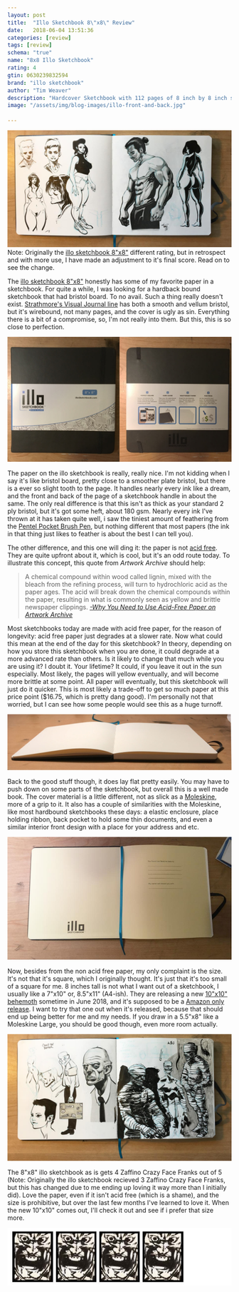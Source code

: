 ```yaml
---
layout: post
title:  "Illo Sketchbook 8\"x8\" Review"
date:   2018-06-04 13:51:36
categories: [review]
tags: [review]
schema: "true"
name: "8x8 Illo Sketchbook"
rating: 4
gtin: 0630239832594
brand: "illo sketchbook"
author: "Tim Weaver"
description: "Hardcover Sketchbook with 112 pages of 8 inch by 8 inch smooth plate surface paper "
image: "/assets/img/blog-images/illo-front-and-back.jpg"

---
```


![illo sketchbook sketches 1](/assets/img/blog-images/illo-sketchbook-sketches1.jpg)
Note: Originally the  [illo sketchbook 8"x8"](https://www.illosketchbook.com/shop/illo-sketchbook) different rating, but in retrospect and with more use, I have made an adjustment to it's final score.  Read on to see the change.

The [illo sketchbook 8"x8"](https://www.illosketchbook.com/shop/illo-sketchbook)  honestly has some of my favorite paper in a sketchbook.  For quite a while, I was looking for a hardback bound sketchbook that had bristol board.  To no avail.  Such a thing really doesn't exist. [Strathmore's Visual Journal line](https://www.amazon.com/Strathmore-460-39-Visual-Bristol-Journal/dp/B008UGFCDQ) has both a smooth and vellum bristol, but it's wirebound, not many pages, and the cover is ugly as sin.  Everything there is a bit of a compromise, so, I'm not really into them.  But this, this is so close to perfection.

<!--more-->

![illo sketchbook Front and Back](/assets/img/blog-images/illo-front-and-back.jpg)

The paper on the illo sketchbook is really, really nice.  I'm not kidding when I say it's like bristol board, pretty close to a smoother plate bristol, but there is a ever so slight tooth to the page.  It handles nearly every ink like a dream, and the front and back of the page of a sketchbook handle in about the same.  The only real difference is that this isn't as thick as your standard 2 ply bristol, but it's got some heft, about 180 gsm.  Nearly every ink I've thrown at it has taken quite well, i saw the tiniest amount of feathering from the [Pentel Pocket Brush Pen](https://timoweaver.com/blog/pentel-pocket-brush-pen-review), but nothing different that most papers (the ink in that thing just likes to feather is about the best I can tell you).

The other difference, and this one will ding it:  the paper is not [acid free](https://en.wikipedia.org/wiki/Acid-free_paper).  They are quite upfront about it, which is cool, but it's an odd route today.  To illustrate this concept, this quote from *Artwork Archive* should help:
> A chemical compound within wood called lignin, mixed with the bleach from the refining process, will turn to hydrochloric acid as the paper ages. The acid will break down the chemical compounds within the paper, resulting in what is commonly seen as yellow and brittle newspaper clippings.
*[-Why You Need to Use Acid-Free Paper on Artwork Archive](https://www.artworkarchive.com/blog/art-collector-chatter-why-you-need-to-use-acid-free-paper)*

Most sketchbooks today are made with acid free paper, for the reason of longevity: acid free paper just degrades at a slower rate. Now what could this mean at the end of the day for this sketchbook?  In theory, depending on how you store this sketchbook when you are done, it could degrade at a more advanced rate than others.  Is it likely to change that much while you are using it?  I doubt it.  Your lifetime?  It could, if you leave it out in the sun especially.  Most likely, the pages will yellow eventually, and will become more brittle at some point.  All paper will eventually, but this sketchbook will just do it quicker. This is most likely a trade-off to get so much paper at this price point ($16.75, which is pretty dang good).  I'm personally not that worried, but I can see how some people would see this as a huge turnoff.

![illo sketchbook side view lay flat](/assets/img/blog-images/illo-sketchbook-flat.jpg)

Back to the good stuff though, it does lay flat pretty easily.  You may have to push down on some parts of the sketchbook, but overall this is a well made book.  The cover material is a little different, not as slick as a [Moleskine](http://www.moleskine.com/), more of a grip to it.  It also has a couple of similarities with the Moleskine, like most hardbound sketchbooks these days: a elastic enclosure, place holding ribbon, back pocket to hold some thin documents, and even a similar interior front design with a place for your address and etc.  

![Inside Front Cover of illo sketchbook](/assets/img/blog-images/illo-sketchbook-inside.jpg)

Now, besides from the non acid free paper, my only complaint is the size.  It's not that it's square, which I originally thought. It's just that it's too small of a square for me.  8 inches tall is not what I want out of a sketchbook, I usually like a 7"x10" or, 8.5"x11" (A4-ish). They are releasing a new [10"x10" behemoth](https://www.illosketchbook.com/shop/illo-xl) sometime in June 2018, and it's supposed to be a [Amazon only release](https://www.amazon.com/dp/B07BRFJMZC).  I want to try that one out when it's released, because that should end up being better for me and my needs.  If you draw in a 5.5"x8" like a Moleskine Large, you should be good though, even more room actually.

![illo sketchbook sketches 2](/assets/img/blog-images/illo-sketchbook-sketches2.jpg)

The 8"x8" illo sketchbook as is gets 4 Zaffino Crazy Face Franks out of 5 (Note: Originally the illo sketchbook recieved 3 Zaffino Crazy Face Franks, but this has changed due to me ending up loving it way more than I initially did).  Love the paper, even if it isn't acid free (which is a shame), and the size is prohibitive, but over the last few months I've learned to love it. When the new 10"x10" comes out, I'll check it out and see if i prefer that size more.

![4 out of 5 stars](/assets/img/blog-images/zaffino-scale-4-star.jpg)
